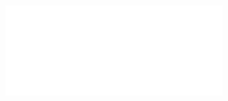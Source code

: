 <!-- zuyfun -->
<a href="#" target="_blank">
  <img src="svg/zuyfun.svg" width="1200" alt="Click to see the source" />
</a>

